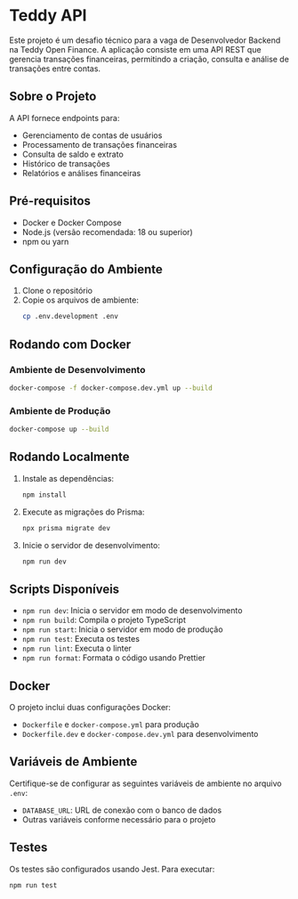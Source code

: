 # Teddy API

Este projeto é um desafio técnico para a vaga de Desenvolvedor Backend na Teddy Open Finance. A aplicação consiste em uma API REST que gerencia transações financeiras, permitindo a criação, consulta e análise de transações entre contas.

## Sobre o Projeto

A API fornece endpoints para:
- Gerenciamento de contas de usuários
- Processamento de transações financeiras
- Consulta de saldo e extrato
- Histórico de transações
- Relatórios e análises financeiras

## Pré-requisitos

- Docker e Docker Compose
- Node.js (versão recomendada: 18 ou superior)
- npm ou yarn

## Configuração do Ambiente

1. Clone o repositório
2. Copie os arquivos de ambiente:
   ```bash
   cp .env.development .env
   ```

## Rodando com Docker

### Ambiente de Desenvolvimento

```bash
docker-compose -f docker-compose.dev.yml up --build
```

### Ambiente de Produção

```bash
docker-compose up --build
```

## Rodando Localmente

1. Instale as dependências:
   ```bash
   npm install
   ```

2. Execute as migrações do Prisma:
   ```bash
   npx prisma migrate dev
   ```

3. Inicie o servidor de desenvolvimento:
   ```bash
   npm run dev
   ```

## Scripts Disponíveis

- `npm run dev`: Inicia o servidor em modo de desenvolvimento
- `npm run build`: Compila o projeto TypeScript
- `npm run start`: Inicia o servidor em modo de produção
- `npm run test`: Executa os testes
- `npm run lint`: Executa o linter
- `npm run format`: Formata o código usando Prettier


## Docker

O projeto inclui duas configurações Docker:

- `Dockerfile` e `docker-compose.yml` para produção
- `Dockerfile.dev` e `docker-compose.dev.yml` para desenvolvimento

## Variáveis de Ambiente

Certifique-se de configurar as seguintes variáveis de ambiente no arquivo `.env`:

- `DATABASE_URL`: URL de conexão com o banco de dados
- Outras variáveis conforme necessário para o projeto

## Testes

Os testes são configurados usando Jest. Para executar:

```bash
npm run test
```